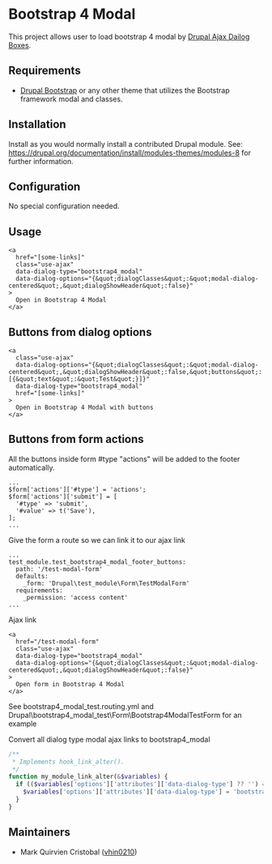 # Bootstrap 4 Modal

This project allows user to load bootstrap 4 modal
by [Drupal Ajax Dailog Boxes].

## Requirements

 - [Drupal Bootstrap] or any other theme that utilizes the
 Bootstrap framework modal and classes.

## Installation

Install as you would normally install a contributed Drupal module. See:
https://drupal.org/documentation/install/modules-themes/modules-8 for further
information.

## Configuration

No special configuration needed.

## Usage

```twig
<a
  href="[some-links]"
  class="use-ajax"
  data-dialog-type="bootstrap4_modal"
  data-dialog-options="{&quot;dialogClasses&quot;:&quot;modal-dialog-centered&quot;,&quot;dialogShowHeader&quot;:false}"
>
  Open in Bootstrap 4 Modal
</a>
```

## Buttons from dialog options
```twig
<a
  class="use-ajax"
  data-dialog-options="{&quot;dialogClasses&quot;:&quot;modal-dialog-centered&quot;,&quot;dialogShowHeader&quot;:false,&quot;buttons&quot;:[{&quot;text&quot;:&quot;Test&quot;}]}"
  data-dialog-type="bootstrap4_modal"
  href="[some-links]"
>
  Open in Bootstrap 4 Modal with buttons
</a>
```

## Buttons from form actions
All the buttons inside form #type "actions" will be added to the footer automatically.
```twig
...
$form['actions']['#type'] = 'actions';
$form['actions']['submit'] = [
  '#type' => 'submit',
  '#value' => t('Save'),
];
...
```
Give the form a route so we can link it to our ajax link
```twig
...
test_module.test_bootstrap4_modal_footer_buttons:
  path: '/test-modal-form'
  defaults:
    _form: 'Drupal\test_module\Form\TestModalForm'
  requirements:
    _permission: 'access content'
...
```
Ajax link
```twig
<a
  href="/test-modal-form"
  class="use-ajax"
  data-dialog-type="bootstrap4_modal"
  data-dialog-options="{&quot;dialogClasses&quot;:&quot;modal-dialog-centered&quot;,&quot;dialogShowHeader&quot;:false}"
>
  Open form in Bootstrap 4 Modal
</a>
```

See bootstrap4_modal_test.routing.yml and Drupal\bootstrap4_modal_test\Form\Bootstrap4ModalTestForm for an example

Convert all dialog type modal ajax links to bootstrap4_modal
```php
/**
 * Implements hook_link_alter().
 */
function my_module_link_alter(&$variables) {
  if (($variables['options']['attributes']['data-dialog-type'] ?? '') == 'modal') {
    $variables['options']['attributes']['data-dialog-type'] = 'bootstrap4_modal';
  }
}
```

## Maintainers

- Mark Quirvien Cristobal ([vhin0210](https://www.drupal.org/u/vhin0210))

[Drupal Ajax Dailog Boxes]:https://www.drupal.org/docs/drupal-apis/ajax-api/ajax-dialog-boxes
[Drupal Bootstrap]:https://www.drupal.org/project/bootstrap
